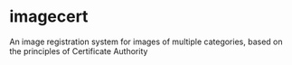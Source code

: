 # imagecert
An image registration system for images of multiple categories, based on the principles of Certificate Authority
